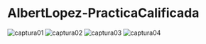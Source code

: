 # AlbertLopez-PracticaCalificada

![captura01](https://user-images.githubusercontent.com/51157563/185766570-5a0d4595-0808-4dc6-9e26-55184faef278.png)
![captura02](https://user-images.githubusercontent.com/51157563/185766688-6d30eec8-99ff-4180-a496-23cc371e5f50.png)
![captura03](https://user-images.githubusercontent.com/51157563/185766691-10b7bd6c-43a9-4685-a67a-eb8ef1b85c9d.png)
![captura04](https://user-images.githubusercontent.com/51157563/185766693-6bd1d2af-1bef-43a7-a7da-a296d618c65f.png)

